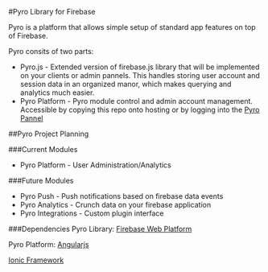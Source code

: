 #Pyro Library for Firebase

Pyro is a platform that allows simple setup of standard app features on top of Firebase.

Pyro consits of two parts:
* Pyro.js - Extended version of firebase.js library that will be implemented on your clients or admin pannels. This handles storing user account and session data in an organized manor, which makes querying and analytics much easier.
* Pyro Platform - Pyro module control and admin account management. Accessible by copying this repo onto hosting or by logging into the [Pyro Pannel](http://pryolabs.io)

##Pyro Project Planning

###Current Modules

* Pyro Platform - User Administration/Analytics

###Future Modules
* Pyro Push - Push notifications based on firebase data events
* Pyro Analytics - Crunch data on your firebase application
* Pyro Integrations - Custom plugin interface

###Dependencies
Pyro Library:
[Firebase Web Platform](https://www.firebase.com/docs/web/)

Pyro Platform:
[Angularjs](http://angularjs.org)

[Ionic Framework](http://ionicframework.com)
